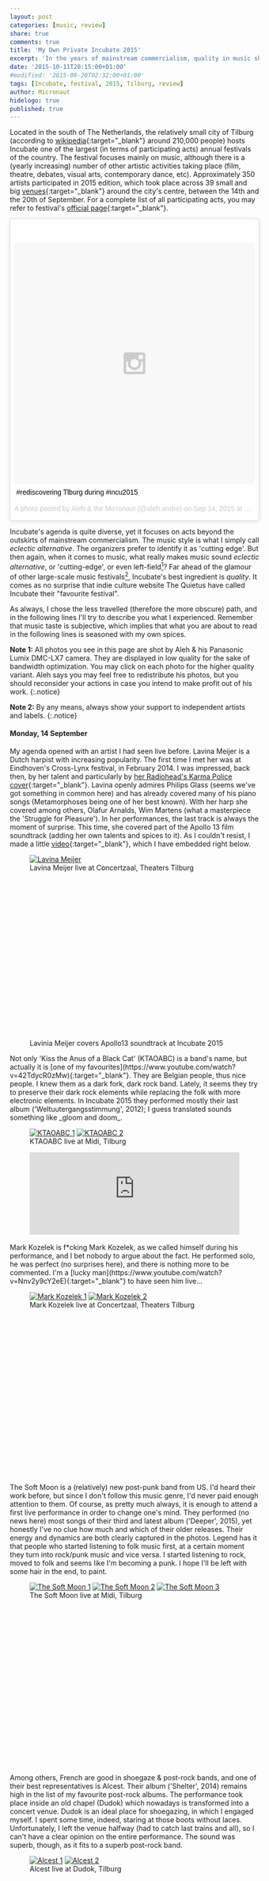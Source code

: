 ```yaml
---
layout: post
categories: [music, review]
share: true
comments: true
title: 'My Own Private Incubate 2015'
excerpt: 'In the years of mainstream commercialism, quality in music should be protected, promoted, and supported.'
date: '2015-10-11T20:15:00+01:00'
#modified: '2015-09-20T02:32:00+01:00'
tags: [Incubate, festival, 2015, Tilburg, review]
author: Micronaut
hidelogo: true
published: true
---
```

Located in the south of The Netherlands, the relatively small city of Tilburg (according to [wikipedia](https://en.wikipedia.org/wiki/Tilburg){:target="_blank"} around 210,000 people) hosts Incubate one of the largest (in terms of participating acts) annual festivals of the country. The festival focuses mainly on music, although there is a (yearly increasing) number of other artistic activities taking place (film, theatre, debates, visual arts, contemporary dance, etc). Approximately 350 artists participated in 2015 edition, which took place across 39 small and big [venues](http://incubate.org/2015/venues){:target="_blank"} around the city's centre, between the 14th and the 20th of September. For a complete list of all participating acts, you may refer to festival's [official page](http://incubate.org/2015/line-up){:target="_blank"}. 

<blockquote class="instagram-media" data-instgrm-captioned data-instgrm-version="5" style=" background:#FFF; border:0; border-radius:3px; box-shadow:0 0 1px 0 rgba(0,0,0,0.5),0 1px 10px 0 rgba(0,0,0,0.15); margin: 1px; max-width:658px; padding:0; width:99.375%; width:-webkit-calc(100% - 2px); width:calc(100% - 2px);"><div style="padding:8px;"> <div style=" background:#F8F8F8; line-height:0; margin-top:40px; padding:50.0% 0; text-align:center; width:100%;"> <div style=" background:url(data:image/png;base64,iVBORw0KGgoAAAANSUhEUgAAACwAAAAsCAMAAAApWqozAAAAGFBMVEUiIiI9PT0eHh4gIB4hIBkcHBwcHBwcHBydr+JQAAAACHRSTlMABA4YHyQsM5jtaMwAAADfSURBVDjL7ZVBEgMhCAQBAf//42xcNbpAqakcM0ftUmFAAIBE81IqBJdS3lS6zs3bIpB9WED3YYXFPmHRfT8sgyrCP1x8uEUxLMzNWElFOYCV6mHWWwMzdPEKHlhLw7NWJqkHc4uIZphavDzA2JPzUDsBZziNae2S6owH8xPmX8G7zzgKEOPUoYHvGz1TBCxMkd3kwNVbU0gKHkx+iZILf77IofhrY1nYFnB/lQPb79drWOyJVa/DAvg9B/rLB4cC+Nqgdz/TvBbBnr6GBReqn/nRmDgaQEej7WhonozjF+Y2I/fZou/qAAAAAElFTkSuQmCC); display:block; height:44px; margin:0 auto -44px; position:relative; top:-22px; width:44px;"></div></div> <p style=" margin:8px 0 0 0; padding:0 4px;"> <a href="https://instagram.com/p/7oAOG6tbzB/" style=" color:#000; font-family:Arial,sans-serif; font-size:14px; font-style:normal; font-weight:normal; line-height:17px; text-decoration:none; word-wrap:break-word;" target="_blank">#rediscovering Tlburg during #incu2015</a></p> <p style=" color:#c9c8cd; font-family:Arial,sans-serif; font-size:14px; line-height:17px; margin-bottom:0; margin-top:8px; overflow:hidden; padding:8px 0 7px; text-align:center; text-overflow:ellipsis; white-space:nowrap;">A photo posted by Aleh &amp; the Micronaut (@aleh.andro) on <time style=" font-family:Arial,sans-serif; font-size:14px; line-height:17px;" datetime="2015-09-14T20:50:49+00:00">Sep 14, 2015 at 1:50pm PDT</time></p></div></blockquote>
<script async defer src="//platform.instagram.com/en_US/embeds.js"></script>

Incubate's agenda is quite diverse, yet it focuses on acts beyond the outskirts of mainstream commercialism. The music style is what I simply call _eclectic alternative_. The organizers prefer to identify it as 'cutting edge'. But then again, when it comes to music, what really makes music sound _eclectic alternative_, or 'cutting-edge', or even left-field[^1]? Far ahead of the glamour of other large-scale music festivals[^2], Incubate's best ingredient is _quality_.  It comes as no surprise that indie culture website The Quietus have called Incubate their "favourite festival".

As always, I chose the less travelled (therefore the more obscure) path, and in the following lines I'll try to describe you what I experienced. Remember that music taste is subjective, which implies that what you are about to read in the following lines is seasoned with my own spices.

**Note 1:** All photos you see in this page are shot by Aleh & his Panasonic Lumix DMC-LX7 camera. They are displayed in low quality for the sake of bandwidth optimization. You may click on each photo for the higher quality variant. Aleh says you may feel free to redistribute his photos, but you should reconsider your actions in case you intend to make profit out of his work.
{:.notice}

**Note 2:** By any means, always show your support to independent artists and labels.
{:.notice}

#### Monday, 14 September
My agenda opened with an artist I had seen live before. Lavina Meijer is a Dutch harpist with increasing popularity. The first time I met her was at Eindhoven's Cross-Lynx festival, in February 2014. I was impressed, back then, by her talent and particularly by [her Radiohead's Karma Police cover](https://www.youtube.com/watch?v=vzBds8f3TXE){:target="_blank"}. Lavina openly admires Philips Glass (seems we've got something in common here) and has already covered many of his piano songs (Metamorphoses being one of her best known). With her harp she covered among others, Olafur Arnalds, Wim Martens (what a masterpiece the 'Struggle for Pleasure'). In her performances, the last track is always the moment of surprise. This time, she covered part of the Apollo 13 film soundtrack (adding her own talents and spices to it). As I couldn't resist, I made a little [video](https://www.youtube.com/watch?v=0b5iB-7gGhM){:target="_blank"}, which I have embedded right below.
<figure  class="invisible">
    <a href="/images/posts/incubate2015/incu2015_1.jpg"><img width="50%" height="50%" src="about:blank" data-src="/images/posts/incubate2015/incu2015_1_low.jpg" alt="Lavina Meijer"/></a>
	<figcaption>Lavina Meijer live at Concertzaal, Theaters Tilburg</figcaption>
</figure>
<figure>
	<iframe width="430" height="320" src="about:blank" data-src="https://www.youtube.com/embed/0b5iB-7gGhM" frameborder="0" allowfullscreen>&nbsp;</iframe>
    <figcaption>Lavinia Meijer covers Apollo13 soundtrack at Incubate 2015</figcaption>	
</figure>
Not only 'Kiss the Anus of a Black Cat' (KTAOABC) is a band's name, but actually it is [one of my favourites](https://www.youtube.com/watch?v=42TdycR0zMw){:target="_blank"}. They are Belgian people, thus nice people. I knew them as a dark fork, dark rock band. Lately, it seems they try to preserve their dark rock elements while replacing the folk with more electronic elements. In Incubate 2015 they performed mostly their last album ('Weltuutergangsstimmung', 2012); I guess translated sounds something like _gloom and doom_. 
<figure class="invisible half">
	<a href="/images/posts/incubate2015/incu2015_2.jpg"><img src="about:blank" data-src="/images/posts/incubate2015/incu2015_2_low.jpg" alt="KTAOABC 1" /></a>
	<a href="/images/posts/incubate2015/incu2015_3.jpg"><img src="about:blank" data-src="/images/posts/incubate2015/incu2015_3_low.jpg" alt="KTAOABC 2" /></a>
	<figcaption>KTAOABC live at Midi, Tilburg</figcaption>
</figure>
<figure class="invisible center">
	<iframe width="100%" height="166" scrolling="no" frameborder="no" src="https://w.soundcloud.com/player/?url=https%3A//api.soundcloud.com/tracks/29269444&amp;color=ff5500&amp;auto_play=false&amp;hide_related=false&amp;show_comments=true&amp;show_user=true&amp;show_reposts=false"></iframe>
</figure>
Mark Kozelek is f*cking Mark Kozelek, as we called himself during his performance, and I bet nobody to argue about the fact. He performed solo, he was perfect (no surprises here), and there is nothing more to be commented. I'm a [lucky man](https://www.youtube.com/watch?v=Nnv2y9cY2eE){:target="_blank"} to have seen him live...
<figure class="invisible half">
	<a href="/images/posts/incubate2015/incu2015_4.jpg"><img src="about:blank" data-src="/images/posts/incubate2015/incu2015_4_low.jpg" alt="Mark Kozelek 1" /></a>
	<a href="/images/posts/incubate2015/incu2015_5.jpg"><img src="about:blank" data-src="/images/posts/incubate2015/incu2015_5_low.jpg" alt="Mark Kozelek 2" /></a>
	<figcaption>Mark Kozelek live at Concertzaal, Theaters Tilburg</figcaption>
</figure>
<figure class="invisible center">
	<iframe width="430" height="320" src="about:blank" data-src="https://www.youtube.com/embed/r51TFERlIMc" frameborder="0" allowfullscreen>&nbsp;</iframe>
</figure>
The Soft Moon is a (relatively) new post-punk band from US. I'd heard their work before, but since I don't follow this music genre, I'd never paid enough attention to them. Of course, as pretty much always, it is enough to attend a first live performance in order to change one's mind. They performed (no news here) most songs of their third and latest album ('Deeper', 2015), yet honestly I've no clue how much and which of their older releases. Their energy and dynamics are both clearly captured in the photos. Legend has it that people who started listening to folk music first, at a certain moment they turn into rock/punk music and vice versa. I started listening to rock, moved to folk and seems like I'm becoming a punk. I hope I'll be left with some hair in the end, to paint.
<figure class="invisible third">
	<a href="/images/posts/incubate2015/incu2015_6.jpg"><img src="about:blank" data-src="/images/posts/incubate2015/incu2015_6_low.jpg" alt="The Soft Moon 1" /></a>
	<a href="/images/posts/incubate2015/incu2015_7.jpg"><img src="about:blank" data-src="/images/posts/incubate2015/incu2015_7_low.jpg" alt="The Soft Moon 2" /></a>
	<a href="/images/posts/incubate2015/incu2015_8.jpg"><img src="about:blank" data-src="/images/posts/incubate2015/incu2015_8_low.jpg" alt="The Soft Moon 3" /></a>
	<figcaption>The Soft Moon live at Midi, Tilburg</figcaption>
</figure>
<figure class="invisible center">
	<iframe width="430" height="320" src="about:blank" data-src="https://www.youtube.com/embed/iigmNuZRlqU" frameborder="0" allowfullscreen>&nbsp;</iframe>
</figure>
Among others, French are good in shoegaze & post-rock bands, and one of their best representatives is Alcest. Their album ('Shelter', 2014) remains high in the list of my favourite post-rock albums. The performance took place inside an old chapel (Dudok) which nowadays is transformed into a concert venue. Dudok is an ideal place for shoegazing, in which Ι engaged myself. I spent some time, indeed, staring at those boots without laces. Unfortunately, I left the venue halfway (had to catch last trains and all), so I can't have a clear opinion on the entire performance. The sound was superb, though, as it fits to a superb post-rock band.
<figure class="invisible half">
	<a href="/images/posts/incubate2015/incu2015_9.jpg"><img src="about:blank" data-src="/images/posts/incubate2015/incu2015_9_low.jpg" alt="Alcest 1" /></a>
	<a href="/images/posts/incubate2015/incu2015_10.jpg"><img src="about:blank" data-src="/images/posts/incubate2015/incu2015_10_low.jpg" alt="Alcest 2" /></a>
	<figcaption>Alcest live at Dudok, Tilburg</figcaption>
</figure>
<figure class="invisible center">
	<iframe width="430" height="320" src="about:blank" data-src="https://www.youtube.com/embed/rqYCbyjvmQQ" frameborder="0" allowfullscreen>&nbsp;</iframe>
</figure>

#### Friday, 18 September
When one listens to a song [like this link](https://www.youtube.com/watch?v=1wL_JE_ksh8){:target="_blank"}, one expects an indie, krautrock band. It is hard to accept the fact that all those sounds come from machines and instruments controlled by a single person! British artist William Doyle is the one and only member of 'East India Youth'. Maybe he is [looking for someone](https://www.youtube.com/watch?v=1wL_JE_ksh8){:target="_blank"} in his song, but for sure he doesn't really need anyone for his band. He satisfied both himself and his audience all alone. Actually you can enjoy him in action, performing 'Turn Away' right below.
<figure class="invisible half">
	<a href="/images/posts/incubate2015/incu2015_11.jpg"><img src="about:blank" data-src="/images/posts/incubate2015/incu2015_11_low.jpg" alt="East India Youth 1" /></a>
	<a href="/images/posts/incubate2015/incu2015_12.jpg"><img src="about:blank" data-src="/images/posts/incubate2015/incu2015_12_low.jpg" alt="East India Youth 2" /></a>
	<figcaption>East India Youth live at Midi, Tilburg</figcaption>
</figure>
<figure class="invisible center">
	<iframe width="430" height="320" src="about:blank" data-src="https://www.youtube.com/embed/HdhbZ88UjD8" frameborder="0" allowfullscreen>&nbsp;</iframe>
</figure>
Husky is an indie-folk band from Australia, and as I always have been saying, there might be something in the waters of Australia which renders people into great folk songwriters. The main singer, Husky Gawenda, wrote the songs for his band while walking around his neighbourhood and sitting at local coffee shops. Among other stories, he confessed that his song 'Hunter' (see below), is a product of his recurrent nightmares related to a certain girl!
<figure  class="invisible center">
    <a href="/images/posts/incubate2015/incu2015_13.jpg"><img src="about:blank" data-src="/images/posts/incubate2015/incu2015_13_low.jpg" alt="Husky"/></a>
	<figcaption>Husky live at Muzentuin, Tilburg</figcaption>
</figure>
<figure class="invisible center">
	<iframe width="430" height="320" src="about:blank" data-src="https://www.youtube.com/embed/67bjmpLHQAw" frameborder="0" allowfullscreen>&nbsp;</iframe>
</figure>
I would never have known House of Wolves, if I didn't follow certain people on-line (this time credits go to Alevizon [for this video](https://www.youtube.com/watch?v=3WfCt2x_Ff8){:target="_blank"}. I was severely attracted to their first album ('Fold in the Wind', 2013), especially the tracks '50's' & 'Ageless'. The band's name from California comes actually from the singer's Spanish last name (Rey Villalobos). In Incubate 2015 they performed without trumpets and pianos, which rendered their sound even more delicate than it is already. The truth is, although I missed both instruments, sweetness was flowing in the air. You can check here their live performance of "50's" right below.
<figure class="invisible half">
	<a href="/images/posts/incubate2015/incu2015_14.jpg"><img src="about:blank" data-src="/images/posts/incubate2015/incu2015_14_low.jpg" alt="House of Wolves 1" /></a>
	<a href="/images/posts/incubate2015/incu2015_15.jpg"><img src="about:blank" data-src="/images/posts/incubate2015/incu2015_15_low.jpg" alt="House of Wolves 2" /></a>
	<figcaption>House of Wolves live at Factorium, Tilburg</figcaption>
</figure>
<figure class="invisible center">
	<iframe width="430" height="320" src="about:blank" data-src="https://www.youtube.com/embed/Nf_qRtQlwXs" frameborder="0" allowfullscreen>&nbsp;</iframe>
	<figcaption>House of Wolves performing 'Ageless' at Incubate 2015, this time without pianos & trumpets. Check <a href="http://www.youtube.com/watch?v=SuF4QfmyVXM" target="_blank">here</a> for the studio version.</figcaption>
</figure>
Torres (aka Mackenzie Scott) is only 24 years old. I was expecting a timid 'brunette' girl, or something close to that. Well, nothing like that, at least in the appearances. My expectations matched the facts, though, when it came to sound. I know her since here first album [('Torres', 2013)](https://www.youtube.com/watch?v=qa1cbq1Gqps){:target="_blank"} which I took a fancy to. In her songs, Torres knows well how to balance between darkness and light. The band performed songs from both their first and new album [('Sprinter', 2015)](https://www.youtube.com/watch?v=H6SIw30IOt8){:target="_blank"}. By the way, I honestly loved Mackenzie's socks!
<figure class="invisible half">
	<a href="/images/posts/incubate2015/incu2015_16.jpg"><img src="about:blank" data-src="/images/posts/incubate2015/incu2015_16_low.jpg" alt="Torres 1" /></a>
	<a href="/images/posts/incubate2015/incu2015_17.jpg"><img src="about:blank" data-src="/images/posts/incubate2015/incu2015_17_low.jpg" alt="Torres 2" /></a>
	<figcaption>Torres live at Muzentuin, Tilburg</figcaption>
</figure>
<figure class="invisible center">
	<iframe width="430" height="320" src="about:blank" data-src="https://www.youtube.com/embed/Ol61WOSzLF8" frameborder="0" allowfullscreen>&nbsp;</iframe>
</figure>
There comes a moment when one realizes there is an 80's band which everyone (OK, almost everyone) knows, yet one completely ignores. The feeling is even more devastating when one enters the venue, and sees around 3000 people listening to Mercury Rev. That is the so called WTF moment. From Incubate's site, one reads : "Plenty of bands advocate anarchy, but few have practised it with the single-minded determination of Mercury Rev, a psychedelically inclined sextet given over to every-man-for-himself excursions as open-ended as 'pop' music has seen in many years. At Incubate, Mercury Rev plays an exclusive show together with the Tilburg Conservatorium orchestra." How could I miss all this? Perhaps because the band's name was one of those front big-letters which I usually bypass. This American alternative-psychedelic-indie-pop-rock-whatever band has a long history, apparently, and is all future to me... During the concert, the band's frontman Jonathan Donahue narrated stories, stirred up with emotional abundance, behind his songs. I recall particularly the story behind the ["Opus 40"](https://www.youtube.com/watch?v=fusKcZjj7dg){:target="_blank"} from the 'Deserted Songs' which was written during a heavy storm, and in (yet another) period of their darkness.
<figure class="invisible half">
	<a href="/images/posts/incubate2015/incu2015_18.jpg"><img src="about:blank" data-src="/images/posts/incubate2015/incu2015_18_low.jpg" alt="The Soft Moon 1" /></a>
	<a href="/images/posts/incubate2015/incu2015_19.jpg"><img src="about:blank" data-src="/images/posts/incubate2015/incu2015_19_low.jpg" alt="The Soft Moon 2" /></a>
	<figcaption>Mercury Rev live at Schouwburgzaal, Theaters Tilburg</figcaption>
</figure>
<figure class="invisible center">
	<iframe width="430" height="320" src="about:blank" data-src="https://www.youtube.com/embed/qO1g251jF2g" frameborder="0" allowfullscreen>&nbsp;</iframe>
</figure>

#### Saturday, 19 September
A double drumming band is something not to be missed. K-X-P, one of Finland's best dark-electronic/krautrock bands, consists of three members, two of which hit the drums. They call their gender 'esoteric space rock', a term that initially made me laugh, yet five minutes of live performance was enough to be convinced of the validity of the nomenclature. I tried hard to decode some of their lyrics, but, as I was getting lost deeper in [their rhythm](https://www.youtube.com/watch?v=8nV88Ks9Oys){:target="_blank"}, I gave up. I was waiting patiently for the lovely moments when they occasionally cross hands or drumsticks. 
<figure class="invisible half">
	<a href="/images/posts/incubate2015/incu2015_20.jpg"><img src="about:blank" data-src="/images/posts/incubate2015/incu2015_20_low.jpg" alt="K-X-P 1" /></a>
	<a href="/images/posts/incubate2015/incu2015_21.jpg"><img src="about:blank" data-src="/images/posts/incubate2015/incu2015_21_low.jpg" alt="K-X-P 2" /></a>
	<figcaption>K-X-P live at Dudok, Tilburg</figcaption>
</figure>
<figure class="invisible center">
	<iframe width="430" height="320" src="about:blank" data-src="https://www.youtube.com/embed/odD-Nlc_Z34" frameborder="0" allowfullscreen>&nbsp;</iframe>
	<figcaption>K-X-P performing live 'Circle of Time' at  Corsica Studios</figcaption>
</figure>
What would be a better place for Thomas Jefferson Cowgill's (aka King Dude) show than a real church! Although a protestant one, thus minimalistic and void of ritual paraphernalia, PaulusKerk in Tilburg's centre is still an operational church. And no one can argue that the church has never been that crowded before. King Dude calls the music genre he advocates as ['Luciferian'](https://www.youtube.com/watch?v=E-8TkWJVMX8){:target="_blank"}, actually a mixture of folk, neofolk and dark-folk elements. He loves spirituality, good or evil, and many of his songs are inspired by both sides. Yet, one wonders whether spirituality is all about good or evil. A thing is certain, King Dude's musical sermons are spirituality good. The concert opened with the sound of the church's own organ performed by Burial Hex's Clay Ruby. King Dude with his guitar performed solo with noticeable song ["Jesus in the Courtyard"](https://www.youtube.com/watch?v=BiSnI8vyxx0){:target="_blank"}. Lights and acoustics not being optimal (strange enough for a church), I listened to him describing the difference between modern Baptist churches (those he is familiar with) and the one he was singing.
<figure  class="invisible center">
    <a href="/images/posts/incubate2015/incu2015_22.jpg"><img src="about:blank" data-src="/images/posts/incubate2015/incu2015_22_low.jpg" alt="King Dude"/></a>
	<figcaption>King Dude live at PaulusKerk</figcaption>
</figure>
<figure class="invisible center">
	<iframe width="430" height="320" src="about:blank" data-src="https://www.youtube.com/embed/uRsumdiOfZs" frameborder="0" allowfullscreen>&nbsp;</iframe>
</figure>
Sóley Stefánsdóttir and her band from Iceland performed almost concurrently with King Dude, thus I had to steal the last 15 minutes from the later; both artists are hard to resist, so the choice was tough! During her performance, Sóley asked the attendees whether they are going to have fun that night. Someone replied with a "certainly" word, only for her smiling 'Pretty Face' to change expression as her thoughts were openly back in Iceland in her baby. Their performance was perfect, as expected. Supreme (almost like studio) sound quality even in an open area space. ["Ask the Deep"](https://www.youtube.com/watch?v=boKo7yLyDn8){:target="_blank"} is the title of their new (2015) album. 
<figure class="invisible half">
	<a href="/images/posts/incubate2015/incu2015_23.jpg"><img src="about:blank" data-src="/images/posts/incubate2015/incu2015_23_low.jpg" alt="Sóley 1" /></a>
	<a href="/images/posts/incubate2015/incu2015_24.jpg"><img src="about:blank" data-src="/images/posts/incubate2015/incu2015_24_low.jpg" alt="Sóley 2" /></a>
	<figcaption>Sóley live at Muzentuin, Tilburg</figcaption>
</figure>
<figure class="invisible center">
	<iframe width="430" height="320" src="about:blank" data-src="https://www.youtube.com/embed/gRwFRMGpTWg" frameborder="0" allowfullscreen>&nbsp;</iframe>
</figure>
Cabaret Voltaire is nowadays just Richard H. Kirk, his machines & multi-screen projections. I was expecting a revival, but the performance featured exclusively new material (flamboyant noise better said) and nothing from the great avant-garde past, not even a minute of nostalgia. I spent 20 minutes [listening to this](https://www.youtube.com/watch?v=ThDcRH0bCmQ){:target="_blank"} only to realize how lucky I am for my ears are not made for [this](https://www.youtube.com/watch?v=ThDcRH0bCmQ){:target="_blank"}.
<figure  class="invisible center">
    <a href="/images/posts/incubate2015/incu2015_25.jpg"><img width="50%" height="50%" src="about:blank" data-src="/images/posts/incubate2015/incu2015_25_low.jpg" alt="Cabaret Voltaire"/></a>
	<figcaption>Cabaret Voltaire live at Concertzaal, Theaters Tilburg</figcaption>
</figure>
I'm not really fun of Funk or R&B music, yet there is this psychedelic/lo-fi element that attracts me to 'Unknown Mortal Orchestra'. This rather new band from New Zeeland/American band attracts more people by day. They played "old" and new songs.
<figure  class="invisible center">
    <a href="/images/posts/incubate2015/incu2015_26.jpg"><img src="about:blank" data-src="/images/posts/incubate2015/incu2015_26_low.jpg" alt="Unknown Mortal Orchestra"/></a>
	<figcaption>Unknown Mortal Orchestra live at Muzentuin, Tilburg</figcaption>
</figure>
<figure class="invisible center">
	<iframe width="430" height="320" src="about:blank" data-src="https://www.youtube.com/embed/bEtDVy55shI" frameborder="0" allowfullscreen>&nbsp;</iframe>
</figure>
In a line-up with more than 300 acts, it is normal to surpass a name in those long lists. On my way back to the train station, I passed by the pub "De Harmonie" and from he glass inside I encountered a rather familiar face singing on an adhoc stage. Without a second thought, I looked at the agenda, only to realize it was Corrina Repp. Without realizing it, I found myself sitting inside the bar. I had heard her work in the past, even liked her facebook page, but for some reason I hadn't realized she was performing at Incubate 2015. I strongly believe it was one of the best performances in the festival. After her show (unfortunately I missed the first part), instead of disappearing, Corrina came down the podium and offered drinks to some of her acquaintances. It was the only moment in the festival I could exchange a couple of words with an artist.
<figure  class="invisible center">
    <a href="/images/posts/incubate2015/incu2015_27.jpg"><img src="about:blank" data-src="/images/posts/incubate2015/incu2015_27_low.jpg" alt="Corrina Repp"/></a>
	<figcaption>Corrina Repp live at Harmonie, Tilburg</figcaption>
</figure>
<figure class="invisible center">
	<iframe width="430" height="320" src="about:blank" data-src="https://www.youtube.com/embed/4HWFqp7KsZM" frameborder="0" allowfullscreen>&nbsp;</iframe>
</figure>

#### Sunday, 20 September
Canadian band Great Lake Swimmers opened my last day's performances at Incubate. I love this folk band as much as I love the sound of banjo, and particularly the sounds coming of their banjo. Apparently in their last album (A Forest of Arms, 2015) they have given the banjo a rest. They started with their new album with most noticeable the ['I Must Have Someone Else's Blues'](https://www.youtube.com/watch?v=vq8PiCkOQMg){:target="_blank"}, for which frontman Tony Dekker asked the audience to sing along. Well, noone wants to mess around with someone else's blues, but still there were some of us singing along. At this point, dear reader, you ought to congratulate me for keeping my body still and managing to record (see below) one of my favourite songs ('Your Rocky Spine') from their third album ('Ongiara', 2007). Alas, I had to leave before their finale so I could attend the next concert (about 15 km away). I was actually waiting patiently to hear my all time favourite['I could be nothing'](https://www.youtube.com/watch?v=34MEoGEaQM0){:target="_blank"} but (I hope and I'm quite sure) they kept it for the end. If only I could spend a bit more time with them!
<figure class="invisible half">
	<a href="/images/posts/incubate2015/incu2015_28.jpg"><img src="about:blank" data-src="/images/posts/incubate2015/incu2015_28_low.jpg" alt="Great Lake Swimmers 1" /></a>
	<a href="/images/posts/incubate2015/incu2015_29.jpg"><img src="about:blank" data-src="/images/posts/incubate2015/incu2015_29_low.jpg" alt="Great Lake Swimmers 2" /></a>
	<figcaption>Great Lake Swimmers live at Muzentuin, Tilburg</figcaption>
</figure>
<figure class="invisible center">
	<iframe width="430" height="320" src="about:blank" data-src="https://www.youtube.com/embed/v-BlLlZ9eKg" frameborder="0" allowfullscreen>&nbsp;</iframe>
	<figcaption>Great Lake Swimmers performing live 'Your Rocky Spine' at  Incubate 2015.  Check <a href="http://www.youtube.com/watch?v=eQ6W_cq-zQ0" target="_blank">here</a> for the studio version.</figcaption>
</figure>
At this point I had to move from Tilburg to the nearby village of Oisterwijk for the remaining two concerts. Unfortunately I could not attend the performances of [Kathryn Joseph](https://kathrynjoseph.bandcamp.com/album/bones-you-have-thrown-me-and-blood-ive-spilled){:target="_blank"}, [The Black Heart Rebellion](https://www.youtube.com/watch?v=EMS3OEa5sac){:target="_blank"}, and [Circuit des Yeux](https://circuitdesyeux.bandcamp.com/track/a-story-of-this-world){:target="_blank"}. And I very much regretful about this... 

I take for granted that all dark music lovers met or at least know Kim Larsen (aka :Of the Wand & the Moon:) from Denmark. He performed solo with his guitar, at which I was staring for almost all 45 minutes of his performance. I wonder whether anyone can read the runic script on his guitar! With his exceptional talent, Kim is capable of capturing his audience's attention even of those not attracted to his style. The venue, a 80 years old [open amphitheatre in Oisterwijk](http://www.natuurtheater.nl/){:target="_blank"}, somewhere in Tilburg's countryside, was absolutely the best possible setting for this performance. The alluring voice of Kim mixed with the shadows of the surrounding trees harmonically composed a lovely sunset setting. He played songs from various albums with most noticeable ['I Crave For You'](https://www.youtube.com/watch?v=xBKj_IHog40){:target="_blank"} and ['Lost in Emptiness'] (https://www.youtube.com/watch?v=KDVog7luAbY){:target="_blank"}. Kim was apparently thirsty during his concert, for he was drinking a sip of beer every other song, saying "Drinky time!". I admire both his spirit and his voice...
<figure class="invisible third">
	<a href="/images/posts/incubate2015/incu2015_30.jpg"><img src="about:blank" data-src="/images/posts/incubate2015/incu2015_30_low.jpg" alt="Of the Wand & the Moon 1" /></a>
	<a href="/images/posts/incubate2015/incu2015_31.jpg"><img src="about:blank" data-src="/images/posts/incubate2015/incu2015_31_low.jpg" alt="Of the Wand & the Moon 2" /></a>
	<a href="/images/posts/incubate2015/incu2015_32.jpg"><img src="about:blank" data-src="/images/posts/incubate2015/incu2015_32_low.jpg" alt="Of the Wand & the Moon 3" /></a>
	<figcaption>Kim Larsen (aka Of the Wand & the Moon ) live at NatuurTheater, Oisterwijk</figcaption>
</figure>
<figure class="invisible center">
	<iframe width="430" height="320" src="about:blank" data-src="https://www.youtube.com/embed/YYq4SGyAJjQ" frameborder="0" allowfullscreen>&nbsp;</iframe>
</figure>
Empyrium is the band that gave birth and shape to [Prophecy](http://www.prophecy.de/){:target="_blank"} productions, a record label associated with lots of artists in the dark-folk, dark-rock, post-rock and neofolk world (KTAOABC, Alcest, Vàli, Sol Invictus, Tenhi, Lantlôs, Les Discrets, Darkher, are just a few to name). Moreover, is the band that made me start listening to metal. Their third album  ('Songs Of Moors and Misty Fields', 1997), although is considered as their last 'doom metal' album, for my is one of the most melodic metal albums ever written. Empyrium performed full band, right after Of the Wand & the Moon. Most of the songs where from the latest albums, whereas one of them entitled 'Mile' is released just a day before the concert! Needless to describe the infinite joy I felt to the sound of their ( therefore my own private Incubate's) last song, my favourite waltz 'Many moons ago..." reminding us clearly that "Life is, and will always be a waltz...".
<figure class="invisible third">
	<a href="/images/posts/incubate2015/incu2015_33.jpg"><img src="about:blank" data-src="/images/posts/incubate2015/incu2015_33_low.jpg" alt="Empyrium 1" /></a>
	<a href="/images/posts/incubate2015/incu2015_34.jpg"><img src="about:blank" data-src="/images/posts/incubate2015/incu2015_34_low.jpg" alt="Empyrium 2" /></a>
	<a href="/images/posts/incubate2015/incu2015_35.jpg"><img src="about:blank" data-src="/images/posts/incubate2015/incu2015_35_low.jpg" alt="Empyrium 3" /></a>
	<figcaption>Empyrium live at NatuurTheater, Oisterwijk</figcaption>
</figure>
<figure class="invisible center">
	<iframe width="430" height="320" src="about:blank" data-src="https://www.youtube.com/embed/_-AIrKaqw-o" frameborder="0" allowfullscreen>&nbsp;</iframe>
</figure>
<figure  class="invisible center">
    <a href="/images/posts/incubate2015/incu2015_36.jpg"><img src="about:blank" data-src="/images/posts/incubate2015/incu2015_36_low.jpg" alt="Empyrium"/></a>
	<figcaption>Empyrium close my own private Incubate 2015, at NatuurTheater, Oisterwijk</figcaption>
</figure>
<figure class="invisible center">
	<iframe width="430" height="320" src="about:blank" data-src="https://www.youtube.com/embed/NOxJrSkRqR4" frameborder="0" allowfullscreen>&nbsp;</iframe>
	<figcaption>Empyrium performing live 'Many moons ago..." in an older show. Life is, and will always be a waltz...</figcaption>
</figure>
<figure>
	<img src="/images/TheEnd.gif" alt="May-Image" class="center"/>
</figure>

[^1]: as Vice UK magazine describes the festival
[^2]: eg. Primavera Sound (Barcelona ES), Glastonbury (Somerset UK), Coachella (Indio USA), Lollapalooza (Chicago USA), and Pinkpop (Landgraaf, NL)